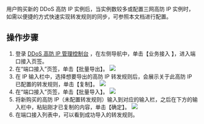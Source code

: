 
用户购买新的 DDoS 高防 IP 实例后，当实例数较多或配置三网高防 IP 实例时，如需以便捷的方式快速实现转发规则的同步，可参照本文档进行配置。
## 操作步骤
1. 登录 [DDoS 高防 IP 管理控制台](https://console.cloud.tencent.com/ddos/antiddos-advanced/access/l4) ，在左侧导航中，单击【业务接入 】，进入端口接入页签。
2. 在“端口接入”页签，单击【批量导出】。
![](https://main.qcloudimg.com/raw/886adaf1eaf150250ebffc1cbd729367.png)
3. 在 IP 输入栏中，选择想要导出的高防 IP 转发规则后，会展示关于此高防 IP 已配置的转发规则，单击【复制】。
![](https://main.qcloudimg.com/raw/ee049ae2119d897863f512b6612216b9.png)
4. 在“端口接入”页签，单击【批量导入】。
![](https://main.qcloudimg.com/raw/e4cdcae0834961781f7c11daada593ba.png)
5. 将新购买的高防 IP（未配置转发规则）输入到对应的输入栏，之后在下方的输入栏中，粘贴刚才已复制的内容，单击【确定】。
![](https://main.qcloudimg.com/raw/efaa35e92a9dc6b7f8d59c10cf082858.png)
6. 在端口接入列表中，可以看到成功导入的转发规则。
